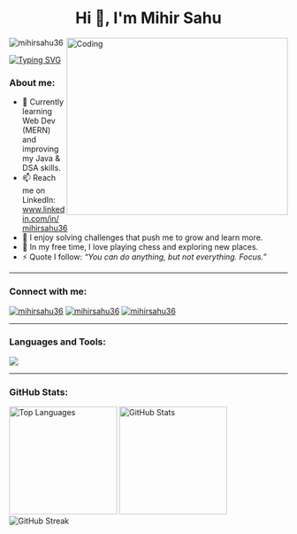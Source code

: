 <h1 align="center">Hi 👋, I'm Mihir Sahu</h1>

<img align="right" alt="Coding" width="400" height="320"  src="https://i.pinimg.com/originals/8b/35/fe/8b35fef55fba1a201c9c7a11d3ec3d64.gif">

<p align="left"> <img src="https://komarev.com/ghpvc/?username=mihirsahu36&label=Profile%20views&color=0e75b6&style=flat" alt="mihirsahu36"/> </p>

<a href="https://git.io/typing-svg"><img src="https://readme-typing-svg.herokuapp.com?font=Fira+Code&pause=1000&color=0CF7C7&width=435&lines=Hello+World!!" alt="Typing SVG" /></a>

<h3 align="left">About me:</h3>

- 🌱 Currently learning Web Dev (MERN) and improving my Java & DSA skills.
- 📫 Reach me on LinkedIn: www.linkedin.com/in/mihirsahu36
- 🧩 I enjoy solving challenges that push me to grow and learn more.
- 🧘 In my free time, I love playing chess and exploring new places.
- ⚡ Quote I follow: <i>“You can do anything, but not everything. Focus.”</i>

---

<h3 align="left">Connect with me:</h3>
<p align="left">
<a href="https://linkedin.com/in/mihirsahu36" target="blank"><img src="https://skillicons.dev/icons?i=linkedin" alt="mihirsahu36"/></a>
<a href="https://twitter.com/mihirsahu36" target="blank"><img src="https://skillicons.dev/icons?i=twitter" alt="mihirsahu36"/></a>
<a href="https://www.instagram.com/_mihir.sahu_/" target="blank"><img src="https://skillicons.dev/icons?i=instagram" alt="mihirsahu36"/></a>
</p>

---

<h3 align="left">Languages and Tools:</h3>
<p align="left">
<img src="https://skillicons.dev/icons?i=c,cpp,cs,java,py,js,matlab,html,css,bootstrap,tailwind,django,express,nodejs,mongodb,mysql,sqlite,git,github,postman,npm,anaconda,netlify,vercel,tensorflow," />
</p>

---

<h3 align="left">GitHub Stats:</h3>
<div align="left"">
  <img src="https://github-readme-stats.vercel.app/api/top-langs/?username=mihirsahu36&layout=compact&theme=algolia&hide_border=false" alt="Top Languages" height=195px/>
  <img src="https://github-readme-stats.vercel.app/api?username=mihirsahu36&show_icons=true&locale=en&theme=algolia&hide_border=false" alt="GitHub Stats" height=195px/>
</div>
<div align="left">
  <img src="https://github-readme-streak-stats.herokuapp.com/?user=mihirsahu36&theme=algolia&hide_border=false" alt="GitHub Streak" />
</div>




